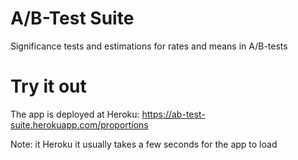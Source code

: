 # A/B-Test Suite

Significance tests and estimations for rates and means in A/B-tests

# Try it out
The app is deployed at Heroku: https://ab-test-suite.herokuapp.com/proportions

Note: it Heroku it usually takes a few seconds for the app to load 